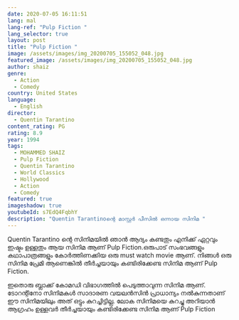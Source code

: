```yaml
---
date: 2020-07-05 16:11:51
lang: mal
lang-ref: "Pulp Fiction "
lang_selector: true
layout: post
title: "Pulp Fiction "
image: /assets/images/img_20200705_155052_048.jpg
featured_image: /assets/images/img_20200705_155052_048.jpg
author: shaiz
genre:
  - Action
  - Comedy
country: United States
language:
  - English
director:
  - Quentin Tarantino
content_rating: PG
rating: 8.9
year: 1994
tags:
  - MOHAMMED SHAIZ
  - Pulp Fiction
  - Quentin Tarantino
  - World Classics
  - Hollywood
  - Action
  - Comedy
featured: true
imageshadow: true
youtubeId: s7EdQ4FqbhY
description: "Quentin Tarantinoന്റെ മാസ്റ്റർ പീസിൽ ഒന്നായ സിനിമ "
---
```

Quentin Tarantino ന്റെ സിനിമയിൽ ഞാൻ ആദ്യം കണ്ടതും എനിക്ക് ഏറ്റവും ഇഷ്ടം ഉള്ളതും ആയ സിനിമ ആണ് Pulp Fiction.ഒരുപാട് സംഭവങ്ങളും കഥാപാത്രങ്ങളും കോർത്തിണക്കിയ ഒരു must watch movie ആണ്.   നിങ്ങൾ ഒരു സിനിമ പ്രേമി ആണെങ്കിൽ തീർച്ചയായും കണ്ടിരിക്കേണ്ട സിനിമ ആണ് Pulp Fiction. 

ഇതൊരു ബ്ലാക്ക് കോമഡി വിഭാഗത്തിൽ പെടുത്താവുന്ന സിനിമ ആണ്. ടോറന്റിനോ സിനിമകൾ സാദാരണ വയലൻസിൻ പ്രാധാന്യം നൽകുന്നതാണ് ഈ സിനിമയിലും അത് ഒട്ടും കുറച്ചിട്ടില്ല. ലോക സിനിമയെ കുറച്ചു അറിയാൻ ആഗ്രഹം ഉള്ളവർ തീർച്ചയായും കണ്ടിരിക്കേണ്ട സിനിമ ആണ് Pulp Fiction